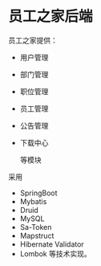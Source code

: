 # 员工之家后端

员工之家提供：

- 用户管理
- 部门管理
- 职位管理
- 员工管理
- 公告管理
- 下载中心
  
  等模块

采用

- SpringBoot
- Mybatis
- Druid
- MySQL
- Sa-Token
- Mapstruct
- Hibernate Validator
- Lombok
  等技术实现。
